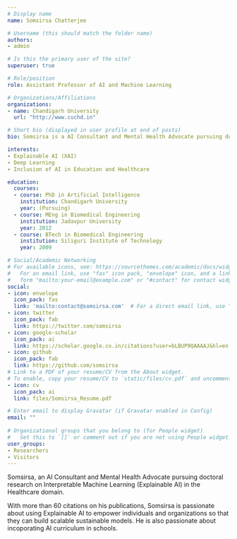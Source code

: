 ```yaml
---
# Display name
name: Somsirsa Chatterjee

# Username (this should match the folder name)
authors:
- admin

# Is this the primary user of the site?
superuser: true

# Role/position
role: Assistant Professor of AI and Machine Learning

# Organizations/Affiliations
organizations:
- name: Chandigarh University
  url: "http://www.cuchd.in"

# Short bio (displayed in user profile at end of posts)
bio: Somsirsa is a AI Consultant and Mental Health Advocate pursuing doctoral research on Interpretable Machine Learning (Explainable AI) in the Healthcare domain. He is also working towards inclusion of AI curriculum in schools.

interests:
- Explainable AI (XAI)
- Deep Learning
- Inclusion of AI in Education and Healthcare

education:
  courses:
  - course: PhD in Artificial Intelligence
    institution: Chandigarh University
    year: (Pursuing)
  - course: MEng in Biomedical Engineering
    institution: Jadavpur University
    year: 2012
  - course: BTech in Biomedical Engineering
    institution: Siliguri Institute of Technology
    year: 2009

# Social/Academic Networking
# For available icons, see: https://sourcethemes.com/academic/docs/widgets/#icons
#   For an email link, use "fas" icon pack, "envelope" icon, and a link in the
#   form "mailto:your-email@example.com" or "#contact" for contact widget.
social:
- icon: envelope
  icon_pack: fas
  link: 'mailto:contact@somsirsa.com'  # For a direct email link, use "mailto:test@example.org".
- icon: twitter
  icon_pack: fab
  link: https://twitter.com/somsirsa
- icon: google-scholar
  icon_pack: ai
  link: https://scholar.google.co.in/citations?user=bLBUP9QAAAAJ&hl=en
- icon: github
  icon_pack: fab
  link: https://github.com/somsirsa
# Link to a PDF of your resume/CV from the About widget.
# To enable, copy your resume/CV to `static/files/cv.pdf` and uncomment the lines below.  
- icon: cv
  icon_pack: ai
  link: files/Somsirsa_Resume.pdf

# Enter email to display Gravatar (if Gravatar enabled in Config)
email: ""
  
# Organizational groups that you belong to (for People widget)
#   Set this to `[]` or comment out if you are not using People widget.  
user_groups:
- Researchers
- Visitors
---
```


Somsirsa, an AI Consultant and Mental Health Advocate pursuing doctoral research on Interpretable Machine Learning (Explainable AI) in the Healthcare domain.

With more than 60 citations on his publications, Somsirsa is passionate about using Explainable AI to empower individuals and organizations so that they can build scalable sustainable models. He is also passionate about incoporating AI curriculum in schools.

